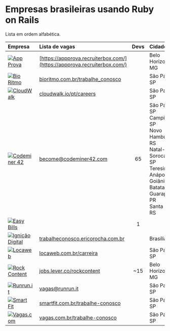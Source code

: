 # Empresas brasileiras usando Ruby on Rails

Lista em ordem alfabética.

| Empresa                                                                                                                                                                    | Lista de vagas                                                                   | Devs  | Cidade                                                                                                                                                                   | Remoto? |
| :---                                                                                                                                                                       | :---                                                                             | :---: | :---                                                                                                                                                                     | :---:   |
| [![App Prova](https://github.com/lucascaton/empresas-brasileiras-usando-ruby-on-rails/blob/master/companies/appprova.png)](http://appprova.com.br/)                        | [https://appprova.recruiterbox.com/](https://appprova.recruiterbox.com/)         |       | Belo Horizonte-MG                                                                                                                                                        |         |
| [![Bio Ritmo](https://github.com/lucascaton/empresas-brasileiras-usando-ruby-on-rails/blob/master/companies/bio-ritmo.png)](https://www.bioritmo.com.br)                   | [bioritmo.com.br/trabalhe_conosco](https://www.bioritmo.com.br/trabalhe_conosco) |       | São Paulo-SP                                                                                                                                                             |         |
| [![CloudWalk](https://github.com/lucascaton/empresas-brasileiras-usando-ruby-on-rails/blob/master/companies/cloud-walk.png)](https://www.cloudwalk.io/pt)                  | [cloudwalk.io/pt/careers](https://www.cloudwalk.io/pt/careers)                   |       | São Paulo-SP                                                                                                                                                             |         |
| [![Codeminer 42](https://github.com/lucascaton/empresas-brasileiras-usando-ruby-on-rails/blob/master/companies/codeminer.png)](https://www.codeminer42.com)                | [become@codeminer42.com](mailto:become@codeminer42.com)                          | 65    | São Paulo-SP<br>Campinas-SP<br>Novo Hamburgo-RS<br>Natal-RN<br>Sorocaba-SP<br>Teresina-PI<br>Anápolis-GO<br>Goiânia-GO<br>Batatais-SP<br>Guarapuava-PR<br>Santa Maria-RS |         |
| [![Easy Bills](https://github.com/lucascaton/empresas-brasileiras-usando-ruby-on-rails/blob/master/companies/easy-bills.png)](https://www.easybills.io/?locale=pt-BR)      |                                                                                  | 1     |                                                                                                                                                                          | ✓       |
| [![Ignição Digital](https://github.com/lucascaton/empresas-brasileiras-usando-ruby-on-rails/blob/master/companies/ignicao-digital.png)](https://www.ignicaodigital.com.br) | [trabalheconosco.ericorocha.com.br](http://trabalheconosco.ericorocha.com.br)    |       | Brasília-DF                                                                                                                                                              |         |
| [![Locaweb](https://github.com/lucascaton/empresas-brasileiras-usando-ruby-on-rails/blob/master/companies/locaweb.png)](https://www.locaweb.com.br)                        | [locaweb.com.br/carreira](https://www.locaweb.com.br/carreira)                   |       | São Paulo-SP                                                                                                                                                             |         |
| [![Rock Content](https://github.com/lucascaton/empresas-brasileiras-usando-ruby-on-rails/blob/master/companies/rockcontent.png)](https://rockcontent.com)                  | [jobs.lever.co/rockcontent](https://jobs.lever.co/rockcontent)                   | ~15   | Belo Horizonte-MG                                                                                                                                                        | Parcial |
| [![Runrun.it](https://github.com/lucascaton/empresas-brasileiras-usando-ruby-on-rails/blob/master/companies/runrun-it.png)](https://runrun.it/pt-BR)                       | [vagas@runrun.it](mailto:vagas@runrun.it)                                        |       | São Paulo-SP                                                                                                                                                             |         |
| [![Smart Fit](https://github.com/lucascaton/empresas-brasileiras-usando-ruby-on-rails/blob/master/companies/smart-fit.png)](https://www.smartfit.com.br)                   | [smartfit.com.br/trabalhe-conosco](https://www.smartfit.com.br/trabalhe-conosco) |       | São Paulo-SP                                                                                                                                                             |         |
| [![Vagas.com](https://github.com/lucascaton/empresas-brasileiras-usando-ruby-on-rails/blob/master/companies/vagas.png)](https://www.vagas.com.br)                          | [vagas.com.br/trabalhe-conosco](https://www.vagas.com.br/trabalhe-conosco)       |       | São Paulo-SP                                                                                                                                                             |         |
